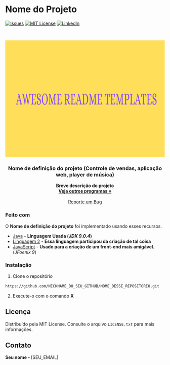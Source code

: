 # Nome do Projeto

<!-- PROJECT SHIELDS -->
[![Issues][issues-shield]][issues-url]
[![MIT License][license-shield]][license-url]
[![LinkedIn][linkedin-shield]][linkedin-url]

<!-- PROJECT LOGO -->
<br />
<p align="center">
  <a href="URL_DO_SEU_PROJETO">
    <img src="awesome-example.png" alt="Logo" width="937" height="368">
  </a>

  <h3 align="center"><strong>Nome de definição do projeto (Controle de vendas, aplicação web, player de música)</strong></h3>

  <p align="center">
 <strong>Breve descrição do projeto</strong>
    <br />
    <a href="https://github.com/NICKNAME_DO_SEU_GITHUB"><strong>Veja outros programas »</strong></a>
    <br />
    <br />
    <a href="https://github.com/NICKNAME_DO_SEU_GITHUB/NOME_DESSE_REPOSITORIO/issues">Reporte um Bug</a>
  </p>
</p>

### Feito com

O <strong>Nome de definição do projeto</strong> foi implementado usando esses recursos.

* [Java](https://www.oracle.com/java/) - <strong>Linguagem Usada (*JDK 9.0.4*)</strong>
* [Linguagem 2](URL_DA_DOC_DA_LINGUAGEM_2) - <strong>Essa linguagem participou da criação de tal coisa</strong>
* [JavaScript](URL_DA_DOC_DO_JS) - <strong>Usado para a criação de um front-end mais amigável.</strong> (*JFoenix 9*)


### Instalação

1. Clone o repositório
```sh
https://github.com/NICKNAME_DO_SEU_GITHUB/NOME_DESSE_REPOSITORIO.git
```
2. Execute-o com o comando <strong>X</strong>


<!-- LICENSE -->
## Licença

Distribuído pela MIT License. Consulte o arquivo `LICENSE.txt` para mais informações.

<!-- CONTACT -->
## Contato

<strong>Seu nome - </strong> [SEU_EMAIL]

<!-- MARKDOWN LINKS & IMAGES -->
[issues-shield]: https://img.shields.io/github/issues/othneildrew/Best-README-Template.svg?style=flat-square
[issues-url]: https://github.com/NICKNAME_DO_SEU_GITHUB/NOME_DESSE_REPOSITORIO/issues
[license-shield]: https://img.shields.io/github/license/othneildrew/Best-README-Template.svg?style=flat-square
[license-url]: https://github.com/NICKNAME_DO_SEU_GITHUB/NOME_DESSE_REPOSITORIO/blob/master/LICENSE.txt
[linkedin-shield]: https://img.shields.io/badge/-LinkedIn-black.svg?style=flat-square&logo=linkedin&colorB=555
[linkedin-url]: URL_DO_SEU_LINKEDIN_AQUI

